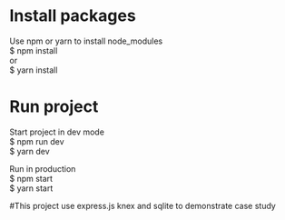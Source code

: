# Install packages
Use npm or yarn to install node_modules <br/>
$ npm install <br/>
or <br/>
$ yarn install


# Run project
Start project in dev mode <br/>
$ npm run dev<br/>
$ yarn dev<br/>

Run in production<br/>
$ npm start<br/>
$ yarn start<br/>


#This project use express.js knex and sqlite to demonstrate case study
